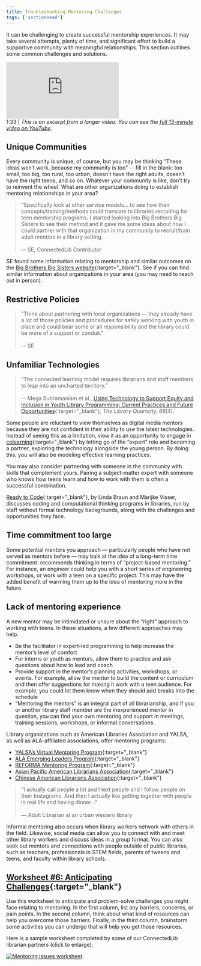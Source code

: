 ```yaml
---
title: Troubleshooting Mentoring Challenges
tags: ['sectionHead']
---
```


It can be challenging to create successful mentorship experiences. It may take several attempts, plenty of time, and significant effort to build a supportive community with meaningful relationships. This section outlines some common challenges and solutions. 

<div class="callout videos">
<iframe src="https://www.youtube.com/embed/Uv8a6RiFZ2E?start=673&end=723" frameborder="0" allow="autoplay; encrypted-media" allowfullscreen></iframe>
<div class="videotime">1:33 | <i>This is an excerpt from a longer video. You can see the 
<a href="https://www.youtube.com/watch?v=Uv8a6RiFZ2E" target="_blank">full 13-minute video on YouTube</a>.</i></div></div> 




## Unique Communities

Every community is unique, of course, but you may be thinking “These ideas won’t work, because my community is too” -- fill in the blank: too small, too big, too rural, too urban, doesn’t have the right adults, doesn’t have the right teens, and so on. Whatever your community is like, don’t try to reinvent the wheel. What are other organizations doing to establish mentoring relationships in your area? 

>“Specifically look at other service models… to see how their concepts/training/methods could translate to libraries recruiting for teen mentorship programs. I started looking into Big Brothers Big Sisters to see their method and it gave me some ideas about how I could partner with that organization in my community to recruit/train adult mentors in a library setting.<br/><br/> -- SE, ConnectedLib Contributor 

SE found some information relating to mentorship and similar outcomes on the [Big Brothers Big Sisters website](https://www.bbbs.org/research/){:target="_blank"}. See if you can find similar information about organizations in your area (you may need to reach out in person). 
                
## Restrictive Policies

>"Think about partnering with local organizations — they already have a lot of those policies and procedures for safely working with youth in place and could bear some or all responsibility and the library could be more of a support or conduit."<br/><br/> -- SE


## Unfamiliar Technologies

>“The connected learning model requires librarians and staff members to leap into an uncharted territory.” <br/><br/>-- Mega Subramaniam et al., [Using Technology to Support Equity and Inclusion in Youth Library Programming: Current Practices and Future Opportunities](https://doi.org/10.1086/699267){:target="_blank"}, _The Library Quarterly, 88_(4). 
 
Some people are reluctant to view themselves as digital media mentors because they are not confident in their ability to use the latest technologies. Instead of seeing this as a limitation, view it as an opportunity to engage in [colearning](../modules/introducing-the-toolkit/mindset/){:target="_blank"} by letting go of the “expert” role and becoming a partner, exploring the technology alongside the young person. By doing this, you will also be modeling effective learning practices.

You may also consider partnering with someone in the community with skills that complement yours. Pairing a subject-matter expert with someone who knows how teens learn and how to work with them is often a successful combination. 

[Ready to Code](http://www.ala.org/advocacy/sites/ala.org.advocacy/files/content/pp/Ready_To_Code_Report_FINAL.pdf){:target="_blank"}, by Linda Braun and Marijke Visser, discusses coding and computational thinking programs in libraries, run by staff without formal technology backgrounds, along with the challenges and opportunities they face. 

## Time commitment too large

Some potential mentors you approach — particularly people who have not served as mentors before — may balk at the idea of a long-term time commitment. recommends thinking in terms of “project-based mentoring.” For instance, an engineer could help you with a short series of engineering workshops, or work with a teen on a specific project. This may have the added benefit of warming them up to the idea of mentoring more in the future. 

## Lack of mentoring experience

A new mentor may be intimidated or unsure about the “right” approach to working with teens. In these situations, a few different approaches may help.

* Be the facilitator in expert-led programming to help increase the mentor’s level of comfort
* For interns or youth as mentors, allow them to practice and ask questions about how to lead and coach
* Provide support in the mentor’s planning activities, workshops, or events. For example, allow the mentor to build the content or curriculum and then offer suggestions for making it work with a teen audience. For example, you could let them know when they should add breaks into the schedule
* “Mentoring the mentors” is an integral part of all librarianship, and if you or another library staff member are the inexperienced mentor in question, you can find your own mentoring and support in meetings, training sessions, workshops, or informal conversations. 

Library organizations such as American Libraries Association and YALSA, as well as ALA-affiliated associations, offer mentoring programs:
* [YALSA’s Virtual Mentoring Program](http://www.ala.org/yalsa/profdev/mentoring){:target="_blank"}
* [ALA Emerging Leaders Program](http://www.ala.org/educationcareers/leadership/emergingleaders){:target="_blank"}
* [REFORMA Mentoring Program](https://www.reforma.org/content.asp?contentid=34){:target="_blank"}
* [Asian Pacific American Librarians Association](http://www.apalaweb.org/about/committees/standing-committees/mentoring-committee/mentoring-program/){:target="_blank"}
* [Chinese American Librarians Association](https://www.cala-web.org/node/1680){:target="_blank"}

> “I actually call people a lot and I text people and I follow people on their Instagrams. And then I actually like getting together with people in real life and having dinner…”<br/><br/> — Adult Librarian at an urban western library

Informal mentoring also occurs when library workers network with others in the field. Likewise, social media can allow you to connect with and meet other library workers and discuss ideas in a group format. You can also seek out mentors and connections with people outside of public libraries, such as teachers, professionals in STEM fields, parents of tweens and teens, and faculty within library schools.

<div class="callout activity" markdown="1">
	
## [Worksheet #6: Anticipating Challenges](https://docs.google.com/document/d/1MN0NPnxHub2tFqB4HR8EkBLgRkUU6Y-pYUmuyCF6fe0/edit#heading=h.5qg00gbbili3){:target="_blank"}

Use this worksheet to anticipate and problem-solve challenges you might face relating to mentoring. In the first column, list any barriers, concerns, or pain points. In the second column, think about what kind of resources can help you overcome those barriers. Finally, in the third column, brainstorm some activities you can undergo that will help you get those resources. 

Here is a sample worksheet completed by some of our ConnectedLib librarian partners (click to enlarge): 


<a href="{{ site.baseurl }}/img/mentoring/mentoring_issues_sample.png" target="_blank"><img src="{{ site.baseurl }}/img/mentoring/mentoring_issues_sample.png"  ALT="Mentoring issues worksheet"  /></a>

</div>

